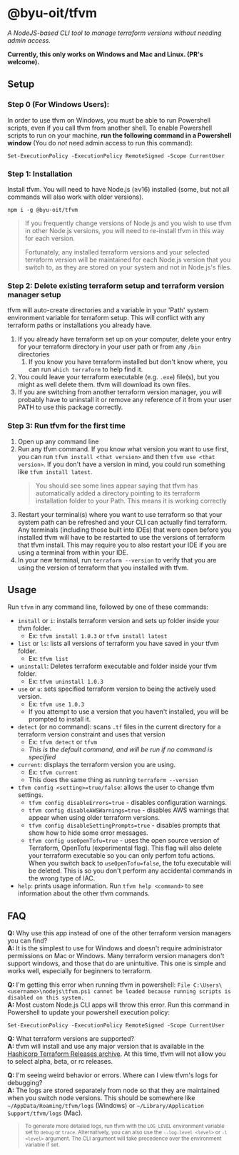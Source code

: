 # @byu-oit/tfvm

*A NodeJS-based CLI tool to manage terraform versions without needing admin access.*

**Currently, this only works on Windows and Mac and Linux. (PR's welcome).**

## Setup

### Step 0 (For Windows Users):

In order to use tfvm on Windows, you must be able to run Powershell scripts, even if you call tfvm from another shell.
To enable Powershell scripts to run on your machine, **run the following command in a Powershell window**
(You do *not* need admin access to run this command):
```shell
Set-ExecutionPolicy -ExecutionPolicy RemoteSigned -Scope CurrentUser
```

### Step 1: Installation

Install tfvm. You will need to have Node.js (≥v16) installed (some, but not all commands will also work with older versions).
```shell
npm i -g @byu-oit/tfvm
```

> If you frequently change versions of Node.js and you wish to use tfvm in other Node.js versions, you will need to re-install
> tfvm in this way for each version.
>
> Fortunately, any installed terraform versions and your selected terraform version will be maintained for each Node.js
> version that you switch to, as they are stored on your system and not in Node.js's files.

### Step 2: Delete existing terraform setup and terraform version manager setup
tfvm will auto-create directories and a variable in your 'Path' system environment variable for terraform setup.
This will conflict with any terraform paths or installations you already have.
1. If you already have terraform set up on your computer, delete your entry for your terraform directory in your user path or from any `/bin` directories
   1. If you know you have terraform installed but don't know where, you can run `which terraform` to help find it.
2. You could leave your terraform executable (e.g. `.exe`) file(s), but you might as well delete them. tfvm will download its own files.
3. If you are switching from another terraform version manager, you will probably have to uninstall it or remove any reference of it from your user PATH to use this package correctly.

### Step 3: Run tfvm for the first time
1. Open up any command line
2. Run any tfvm command. If you know what version you want to use first, you can run `tfvm install <that version>`
   and then `tfvm use <that version>`.
   If you don't have a version in mind, you could run something like `tfvm install latest`.
   > You should see some lines appear saying that tfvm has automatically added a directory pointing to its terraform
   installation folder to your Path. This means it is working correctly
3. Restart your terminal(s) where you want to use terraform so that your system path can be refreshed and your
   CLI can actually find terraform.
   Any terminals (including those built into IDEs) that were open before you installed tfvm will have to be restarted
   to use the versions of terraform that tfvm install.
   This may require you to also restart your IDE if you are using a terminal from within your IDE.
4. In your new terminal, run `terraform --version` to verify that you are using the version of terraform that you installed with tfvm.

## Usage
Run `tfvm` in any command line, followed by one of these commands:
- `install` or `i`: installs terraform version and sets up folder inside your tfvm folder.
    - Ex: `tfvm install 1.0.3` or `tfvm install latest`
- `list` or `ls`: lists all versions of terraform you have saved in your tfvm folder.
    - Ex: `tfvm list`
- `uninstall`: Deletes terraform executable and folder inside your tfvm folder.
    - Ex: `tfvm uninstall 1.0.3`
- `use` or `u`: sets specified terraform version to being the actively used version.
    - Ex: `tfvm use 1.0.3`
    - If you attempt to use a version that you haven't installed, you will be prompted to install it.
- `detect` (or no command): scans `.tf` files in the current directory for a terraform version constraint and uses that version
    - Ex: `tfvm detect` or `tfvm`
    - *This is the default command, and will be run if no command is specified*
- `current`: displays the terraform version you are using.
    - Ex: `tfvm current`
    - This does the same thing as running `terraform --version`
- `tfvm config <setting>=true/false`: allows the user to change tfvm settings.
    - `tfvm config disableErrors=true` - disables configuration warnings.
    - `tfvm config disableAWSWarnings=true` - disables AWS warnings that appear when using older terraform versions.
    - `tfvm config disableSettingPrompts=true` - disables prompts that show how to hide some error messages.
    - `tfvm config useOpenTofu=true` - uses the open source version of Terraform, OpenTofu (experimental flag). This flag will also delete your terraform executable so you can only perfom tofu actions. When you switch back to `useOpenTofu=false`, the tofu executable will be deleted. This is so you don't perform any accidental commands in the wrong type of IAC.
- `help`: prints usage information. Run `tfvm help <command>` to see information about the other tfvm commands.

## FAQ
**Q:** Why use this app instead of one of the other terraform version managers you can find?
<br>
**A:** It is the simplest to use for Windows and doesn't require administrator permissions on Mac or Windows.
Many terraform version managers don't support windows, and those that do are unintuitive.
This one is simple and works well, especially for beginners to terraform.

**Q:** I'm getting this error when running tfvm in powershell: `File C:\Users\<username>\nodejs\tfvm.ps1 cannot be
loaded because running scripts is disabled on this system.`
<br>
**A:** Most custom Node.js CLI apps will throw this error. Run this command in Powershell to update your powershell execution policy:
  ```shell
  Set-ExecutionPolicy -ExecutionPolicy RemoteSigned -Scope CurrentUser
  ```

**Q:** What terraform versions are supported?
<br>
**A:** tfvm will install and use any major version that is available in the
[Hashicorp Terraform Releases archive](https://releases.hashicorp.com/terraform/).
At this time, tfvm will not allow you to select alpha, beta, or rc releases.

**Q:** I'm seeing weird behavior or errors. Where can I view tfvm's logs for debugging?
<br>
**A:** The logs are stored separately from node so that they are maintained when you switch node versions.
This should be somewhere like `~/AppData/Roaming/tfvm/logs` (Windows) or `~/Library/Application Support/tfvm/logs` (Mac).

> <sup>To generate more detailed logs, run tfvm with the `LOG_LEVEL` environment variable set to `debug` or `trace`.
Alternatively, you can also use the `--log-level <level>` or `-l <level>` argument.
The CLI argument will take precedence over the environment variable if set.</sup>
